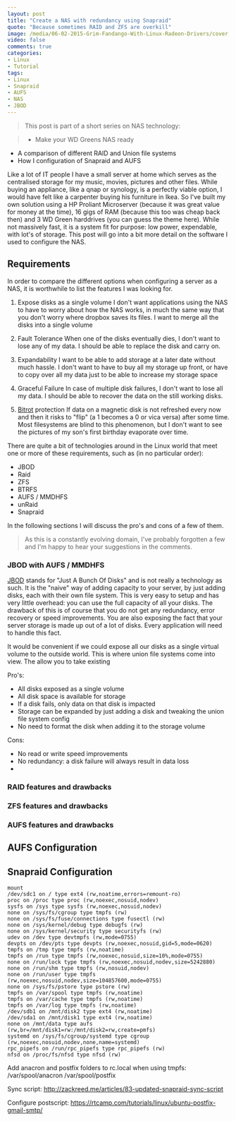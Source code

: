 ```yaml
---
layout: post
title: "Create a NAS with redundancy using Snapraid"
quote: "Because sometimes RAID and ZFS are overkill"
image: /media/06-02-2015-Grim-Fandango-With-Linux-Radeon-Drivers/cover.png
video: false
comments: true
categories:
- Linux
- Tutorial
tags:
- Linux
- Snapraid
- AUFS
- NAS
- JBOD
---
```

> This post is part of a short series on NAS technology:

> - Make your WD Greens NAS ready
- A comparison of different RAID and Union file systems
- How I configuration of Snapraid and AUFS

Like a lot of IT people I have a small server at home which serves as the centralised storage for my music, movies, pictures and other files. While buying an appliance, like a qnap or synology, is a perfectly viable option, I would have felt like a carpenter buying his furniture in Ikea. So I've built my own solution using a HP Proliant Microserver (because it was great value for money at the time), 16 gigs of RAM (because this too was cheap back then) and 3 WD Green harddrives (you can guess the theme here). While not massively fast, it is a system fit for purpose: low power, expendable, with lot's of storage. This post will go into a bit more detail on the software I used to configure the NAS.

## Requirements
In order to compare the different options when configuring a server as a NAS, it is worthwhile to list the features I was looking for.

1. Expose disks as a single volume
  I don't want applications using the NAS to have to worry about how the NAS works, in much the same way that you don't worry where dropbox saves its files. I want to merge all the disks into a single volume

2. Fault Tolerance
  When one of the disks eventually dies, I don't want to lose any of my data. I should be able to replace the disk and carry on.

3. Expandability
  I want to be able to add storage at a later date without much hassle. I don't want to have to buy all my storage up front, or have to copy over all my data just to be able to increase my storage space

4. Graceful Failure
  In case of multiple disk failures, I don't want to lose all my data. I should be able to recover the data on the still working disks.

5. [Bitrot](http://en.wikipedia.org/bitrot) protection
  If data on a magnetic disk is not refreshed every now and then it risks to "flip" (a 1 becomes a 0 or vica versa) after some time. Most filesystems are blind to this phenomenon, but I don't want to see the pictures of my son's first birthday evaporate over time.

There are quite a bit of technologies around in the Linux world that meet one or more of these requirements, such as (in no particular order):

* JBOD
* Raid
* ZFS
* BTRFS
* AUFS / MMDHFS
* unRaid
* Snapraid

In the following sections I will discuss the pro's and cons of a few of them.

> As this is a constantly evolving domain, I've probably forgotten a few and I'm happy to hear your suggestions in the comments.

### JBOD with AUFS / MMDHFS
[JBOD](http://en.wikipedia.com/JBOD) stands for "Just A Bunch Of Disks" and is not really a technology as such. It is the "naive" way of adding capacity to your server, by just adding disks, each with their own file system. This is very easy to setup and has very little overhead: you can use the full capacity of all your disks. The drawback of this is of course that you do not get any redundancy, error recovery or speed improvements. You are also exposing the fact that your server storage is made up out of a lot of disks. Every application will need to handle this fact.

It would be convenient if we could expose all our disks as a single virtual volume to the outside world. This is where union file systems come into view. The allow you to take existing

Pro's:

* All disks exposed as a single volume
* All disk space is available for storage
* If a disk fails, only data on that disk is impacted
* Storage can be expanded by just adding a disk and tweaking the union file system config
* No need to format the disk when adding it to the storage volume

Cons:

* No read or write speed improvements
* No redundancy: a disk failure will always result in data loss
*

### RAID features and drawbacks

### ZFS features and drawbacks

### AUFS features and drawbacks

## AUFS Configuration

## Snapraid Configuration


    mount
    /dev/sdc1 on / type ext4 (rw,noatime,errors=remount-ro)
    proc on /proc type proc (rw,noexec,nosuid,nodev)
    sysfs on /sys type sysfs (rw,noexec,nosuid,nodev)
    none on /sys/fs/cgroup type tmpfs (rw)
    none on /sys/fs/fuse/connections type fusectl (rw)
    none on /sys/kernel/debug type debugfs (rw)
    none on /sys/kernel/security type securityfs (rw)
    udev on /dev type devtmpfs (rw,mode=0755)
    devpts on /dev/pts type devpts (rw,noexec,nosuid,gid=5,mode=0620)
    tmpfs on /tmp type tmpfs (rw,noatime)
    tmpfs on /run type tmpfs (rw,noexec,nosuid,size=10%,mode=0755)
    none on /run/lock type tmpfs (rw,noexec,nosuid,nodev,size=5242880)
    none on /run/shm type tmpfs (rw,nosuid,nodev)
    none on /run/user type tmpfs (rw,noexec,nosuid,nodev,size=104857600,mode=0755)
    none on /sys/fs/pstore type pstore (rw)
    tmpfs on /var/spool type tmpfs (rw,noatime)
    tmpfs on /var/cache type tmpfs (rw,noatime)
    tmpfs on /var/log type tmpfs (rw,noatime)
    /dev/sdb1 on /mnt/disk2 type ext4 (rw,noatime)
    /dev/sda1 on /mnt/disk1 type ext4 (rw,noatime)
    none on /mnt/data type aufs (rw,br=/mnt/disk1=rw:/mnt/disk2=rw,create=pmfs)
    systemd on /sys/fs/cgroup/systemd type cgroup (rw,noexec,nosuid,nodev,none,name=systemd)
    rpc_pipefs on /run/rpc_pipefs type rpc_pipefs (rw)
    nfsd on /proc/fs/nfsd type nfsd (rw)

Add anacron and postfix folders to rc.local when using tmpfs: /var/spool/anacron /var/spool/postfix



Sync script: http://zackreed.me/articles/83-updated-snapraid-sync-script

Configure postscript: https://rtcamp.com/tutorials/linux/ubuntu-postfix-gmail-smtp/
